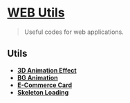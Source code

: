 # [**WEB Utils**](https://paulloclara.github.io/web-utils)

> Useful codes for web applications.

## **Utils**

- [**3D Animation Effect**](https://paulloclara.github.io/web-utils/3d-animation-effect)
- [**BG Animation**](https://paulloclara.github.io/web-utils/bg-animation)
- [**E-Commerce Card**](https://paulloclara.github.io/web-utils/e-commerce-card)
- [**Skeleton Loading**](https://paulloclara.github.io/web-utils/skeleton-loading)
